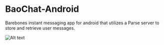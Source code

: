 # BaoChat-Android
Barebones instant messaging app for android that utilizes a Parse server to store and retrieve user messages.

![Alt text](https://this-or-that.s3.amazonaws.com/BaoChat.gif)
